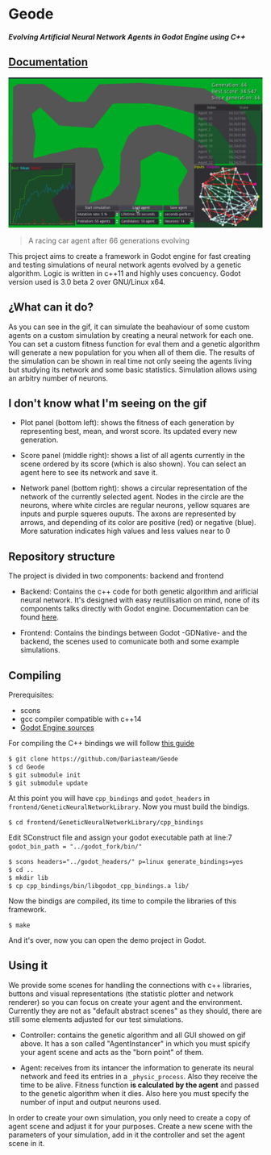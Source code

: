 # Geode
##### Evolving Artificial Neural Network Agents in Godot Engine using C++ 

## [Documentation](https://dariasteam.github.io/Geode/)

![agent_car](pics/simulation.gif)
> A racing car agent after 66 generations evolving

This project aims to create a framework in Godot engine for fast creating and testing simulations of neural network agents evolved by a genetic algorithm. Logic is written in c++11 and highly uses concuency. Godot version used is 3.0 beta 2 over GNU/Linux x64.

## ¿What can it do?
As you can see in the gif, it can simulate the beahaviour of some custom agents on a custom simulation by creating a neural network for each one. You can set a custom fitness function for eval them and a genetic algorithm will generate a new population for you when all of them die. The results of the simulation can be shown in real time not only seeing the agents living but studying its network and some basic statistics. Simulation allows using an arbitry number of neurons.

## I don't know what I'm seeing on the gif

- Plot panel (bottom left): shows the fitness of each generation by representing best, mean, and worst score. Its updated every new generation.

- Score panel (middle right): shows a list of all agents currently in the scene ordered by its score (which is also shown). You can select an agent here to see its network and save it.

- Network panel (bottom right): shows a circular representation of the network of the currently selected agent. Nodes in the circle are the neurons, where white circles are regular neurons, yellow squares are inputs and purple squeres ouputs. The axons are represented by arrows, and depending of its color are positive (red) or negative (blue).
More saturation indicates high values and less values near to 0

## Repository structure
The project is divided in two components: backend and frontend

- Backend: Contains the c++ code for both genetic algorithm and arificial neural network. It's designed with easy reutilisation on mind, none of its components talks directly with Godot engine. Documentation can be found [here](https://dariasteam.github.io/Geode/).


- Frontend: Contains the bindings between Godot -GDNative- and the backend, the scenes used to comunicate both and some example simulations.

## Compiling
Prerequisites:

- scons
- gcc compiler compatible with c++14
- [Godot Engine sources](https://github.com/godotengine/godot)

For compiling the C++ bindings we will follow [this guide](https://github.com/GodotNativeTools/godot-cpp)

    $ git clone https://github.com/Dariasteam/Geode
    $ cd Geode
    $ git submodule init
    $ git submodule update

At this point you will have `cpp_bindings` and `godot_headers` in `frontend/GeneticNeuralNetworkLibrary`. Now you must build the bindigs.

    $ cd frontend/GeneticNeuralNetworkLibrary/cpp_bindings

Edit SConstruct file and assign your godot executable path at line:7 `godot_bin_path = "../godot_fork/bin/"`

    $ scons headers="../godot_headers/" p=linux generate_bindings=yes
    $ cd ..
    $ mkdir lib
    $ cp cpp_bindings/bin/libgodot_cpp_bindings.a lib/

Now the bindigs are compiled, its time to compile the libraries of this framework.

    $ make

And it's over, now you can open the demo project in Godot.

## Using it
We provide some scenes for handling the connections with c++ libraries, buttons and visual representations (the statistic plotter and network renderer) so you can focus on create your agent and the environment.
Currently they are not as "default abstract scenes" as they should, there are still some elements adjusted for our test simulations.

- Controller: contains the genetic algorithm and all GUI showed on gif above. It has a son called "AgentInstancer" in which you must spicify your agent scene and acts as the "born point" of them.


- Agent: receives from its intancer the information to generate its neural network and feed its entries in a `_physic_process`. Also they receive the time to be alive. Fitness function **is calculated by the agent** and passed to the genetic algorithm when it dies. Also here you must specify the number of input and output neurons used.

In order to create your own simulation, you only need to create a copy of agent scene and adjust it for your purposes. Create a new scene with the parameters of your simulation, add in it the controller and set the agent scene in it.
